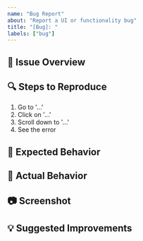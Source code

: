 ```yaml
---
name: "Bug Report"
about: "Report a UI or functionality bug"
title: "[Bug]: "
labels: ["bug"]
---
```


## 📌 Issue Overview  
<!-- Provide a brief summary of the issue -->

## 🔍 Steps to Reproduce  
1. Go to '...'  
2. Click on '...'  
3. Scroll down to '...'  
4. See the error  

## 🎯 Expected Behavior  
<!-- What should happen? -->

## 🚨 Actual Behavior  
<!-- What actually happened? -->

## 📷 Screenshot  
<!-- Attach screenshots if applicable -->

## 💡 Suggested Improvements  
<!-- Any ideas for a fix? -->
